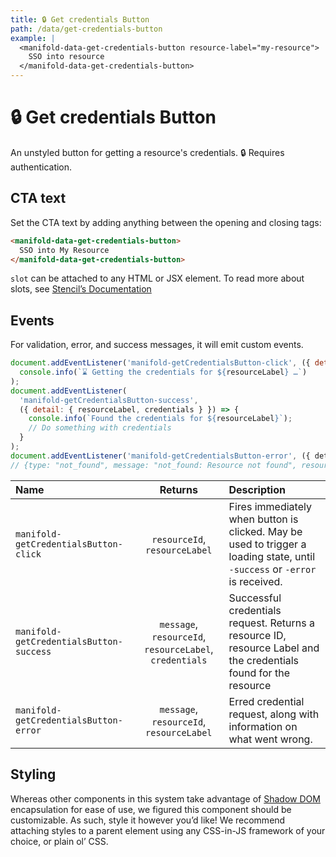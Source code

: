 ```yaml
---
title: 🔒 Get credentials Button
path: /data/get-credentials-button
example: |
  <manifold-data-get-credentials-button resource-label="my-resource">
    SSO into resource
  </manifold-data-get-credentials-button>
---
```


# 🔒 Get credentials Button

An unstyled button for getting a resource's credentials. 🔒 Requires authentication.

## CTA text

Set the CTA text by adding anything between the opening and closing tags:

```html
<manifold-data-get-credentials-button>
  SSO into My Resource
</manifold-data-get-credentials-button>
```

`slot` can be attached to any HTML or JSX element. To read more about slots, see [Stencil’s Documentation][stencil-slot]

## Events

For validation, error, and success messages, it will emit custom events.

```js
document.addEventListener('manifold-getCredentialsButton-click', ({ detail: { resourceLabel } }) =>
  console.info(`⌛ Getting the credentials for ${resourceLabel} …`)
);
document.addEventListener(
  'manifold-getCredentialsButton-success',
  ({ detail: { resourceLabel, credentials } }) => {
    console.info(`Found the credentials for ${resourceLabel}`);
    // Do something with credentials
  }
);
document.addEventListener('manifold-getCredentialsButton-error', ({ detail }) => console.log(detail));
// {type: "not_found", message: "not_found: Resource not found", resourceid: "1234", resourceLabel: "my-resource"}
```

| Name                                    |                       Returns                               | Description                                                                                                                 |
| :---------------------------------------| :---------------------------------------------------------: | :-------------------------------------------------------------------------------------------------------------------------- |
| `manifold-getCredentialsButton-click`   |              `resourceId`, `resourceLabel`                  | Fires immediately when button is clicked. May be used to trigger a loading state, until `-success` or `-error` is received. |
| `manifold-getCredentialsButton-success` |   `message`, `resourceId`, `resourceLabel`, `credentials`   | Successful credentials request. Returns a resource ID, resource Label and the credentials found for the resource            |
| `manifold-getCredentialsButton-error`   |           `message`, `resourceId`, `resourceLabel`          | Erred credential request, along with information on what went wrong.                                                        |

## Styling

Whereas other components in this system take advantage of [Shadow
DOM][shadow-dom] encapsulation for ease of use, we figured this component
should be customizable. As such, style it however you’d like! We recommend
attaching styles to a parent element using any CSS-in-JS framework of your
choice, or plain ol’ CSS.

[shadow-dom]: https://developers.google.com/web/fundamentals/web-components/shadowdom
[stencil-slot]: https://stenciljs.com/docs/templating-jsx/
